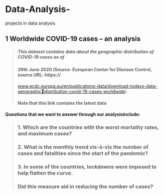 # Data-Analysis-
projects in data analysis 

## 1 Worldwide COVID-19 cases – an analysis
> ##### This dataset contains data about the geographic distribution of COVID-19 cases as of 
> #### 29th June 2020 (Source: European Center for Disease Control, source URL: https://
> www.ecdc.europa.eu/en/publications-data/download-todays-data-geographicdistribution-covid-19-cases-worldwide).
> #### Note that this link contains the latest data 
#### Questions that we want to answer through our analysisinclude:
> ### 1. Which are the countries with the worst mortality rates, and maximum  cases?
> ### 2. What is the monthly trend vis-à-vis the number of cases and fatalities since the start of the pandemic?
> ###  3. In some of the countries, lockdowns were imposed to help flatten the curve.
> ### Did this measure aid in reducing the number of cases?
